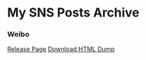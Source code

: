 My SNS Posts Archive
===

### Weibo

[Release Page](https://github.com/shunf4/sns-archive-public/releases/tag/weibo)
[Download HTML Dump](https://github.com/shunf4/sns-archive-public/releases/download/weibo/weibo-archive.7z)
